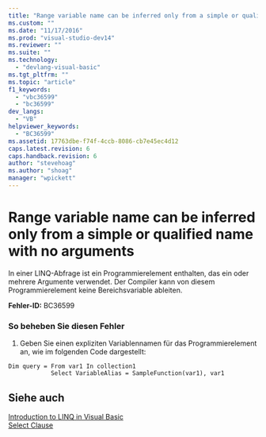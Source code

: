 ```yaml
---
title: "Range variable name can be inferred only from a simple or qualified name with no arguments | Microsoft Docs"
ms.custom: ""
ms.date: "11/17/2016"
ms.prod: "visual-studio-dev14"
ms.reviewer: ""
ms.suite: ""
ms.technology: 
  - "devlang-visual-basic"
ms.tgt_pltfrm: ""
ms.topic: "article"
f1_keywords: 
  - "vbc36599"
  - "bc36599"
dev_langs: 
  - "VB"
helpviewer_keywords: 
  - "BC36599"
ms.assetid: 17763dbe-f74f-4ccb-8086-cb7e45ec4d12
caps.latest.revision: 6
caps.handback.revision: 6
author: "stevehoag"
ms.author: "shoag"
manager: "wpickett"
---
```

# Range variable name can be inferred only from a simple or qualified name with no arguments
In einer LINQ\-Abfrage ist ein Programmierelement enthalten, das ein oder mehrere Argumente verwendet.  Der Compiler kann von diesem Programmierelement keine Bereichsvariable ableiten.  
  
 **Fehler\-ID:** BC36599  
  
### So beheben Sie diesen Fehler  
  
1.  Geben Sie einen expliziten Variablennamen für das Programmierelement an, wie im folgenden Code dargestellt:  
  
```  
Dim query = From var1 In collection1   
            Select VariableAlias = SampleFunction(var1), var1  
```  
  
## Siehe auch  
 [Introduction to LINQ in Visual Basic](../../../visual-basic/programming-guide/language-features/linq/introduction-to-linq.md)   
 [Select Clause](../../../visual-basic/language-reference/queries/select-clause.md)